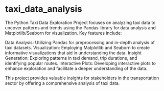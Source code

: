# taxi_data_analysis
The Python Taxi Data Exploration Project focuses on analyzing taxi data to uncover patterns and trends using the Pandas library for data analysis and Matplotlib/Seaborn for visualization. Key features include:

Data Analysis: Utilizing Pandas for preprocessing and in-depth analysis of taxi datasets.
Visualization: Employing Matplotlib and Seaborn to create informative visualizations that aid in understanding the data.
Insight Generation: Exploring patterns in taxi demand, trip durations, and identifying popular routes.
Interactive Plots: Developing interactive plots to enhance exploration and facilitate a deeper understanding of the data.

This project provides valuable insights for stakeholders in the transportation sector by offering a comprehensive analysis of taxi data.
